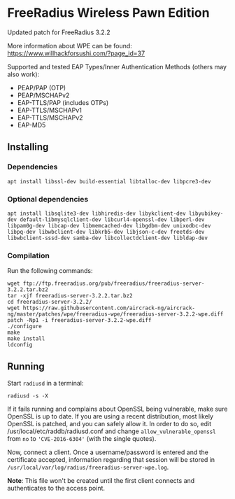 # FreeRadius Wireless Pawn Edition

Updated patch for FreeRadius 3.2.2

More information about WPE can be found:
https://www.willhackforsushi.com/?page_id=37

Supported and tested EAP Types/Inner Authentication Methods (others may also work):
* PEAP/PAP (OTP)
* PEAP/MSCHAPv2
* EAP-TTLS/PAP (includes OTPs)
* EAP-TTLS/MSCHAPv1
* EAP-TTLS/MSCHAPv2
* EAP-MD5

## Installing

### Dependencies

```
apt install libssl-dev build-essential libtalloc-dev libpcre3-dev
```

### Optional dependencies

```
apt install libsqlite3-dev libhiredis-dev libykclient-dev libyubikey-dev default-libmysqlclient-dev libcurl4-openssl-dev libperl-dev libpam0g-dev libcap-dev libmemcached-dev libgdbm-dev unixodbc-dev libpq-dev libwbclient-dev libkrb5-dev libjson-c-dev freetds-dev libwbclient-sssd-dev samba-dev libcollectdclient-dev libldap-dev
```

### Compilation

Run the following commands:

```
wget ftp://ftp.freeradius.org/pub/freeradius/freeradius-server-3.2.2.tar.bz2
tar -xjf freeradius-server-3.2.2.tar.bz2
cd freeradius-server-3.2.2/
wget https://raw.githubusercontent.com/aircrack-ng/aircrack-ng/master/patches/wpe/freeradius-wpe/freeradius-server-3.2.2-wpe.diff
patch -Np1 -i freeradius-server-3.2.2-wpe.diff
./configure
make
make install
ldconfig
```

## Running

Start ```radiusd``` in a terminal:

```
radiusd -s -X
```

If it fails running and complains about OpenSSL being vulnerable, make sure OpenSSL is up to date. If you are using a recent distribution, most likely OpenSSL is patched, and you can safely allow it. In order to do so, edit /usr/local/etc/raddb/radiusd.conf and change ```allow_vulnerable_openssl``` from ```no``` to ```'CVE-2016-6304'``` (with the single quotes).

Now, connect a client. Once a username/password is entered and the certificate accepted, information regarding that session will be stored in ```/usr/local/var/log/radius/freeradius-server-wpe.log```.

**Note**: This file won't be created until the first client connects and authenticates to the access point.
